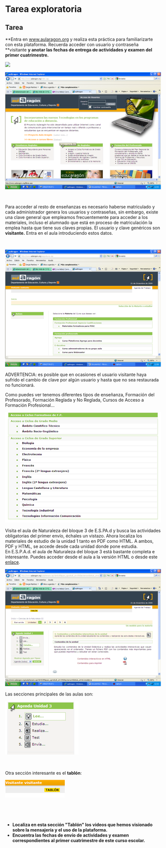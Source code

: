 
# Tarea exploratoria

## Tarea

**Entra en www.aularagon.org y realiza esta práctica para familiarizarte con esta plataforma. Recuerda acceder con usuario y contraseña **visitante **y anotar las fechas de entrega de actividades y examen del primer cuatrimestre.**


![](image003.png)


![](img/image001.png)

 

Para acceder al resto de enseñanzas es necesario haberse matriculado y cada administrador genera los usuarios y contraseñas, sin embargo, existe una clave general que empleamos frecuentemente para acceder a los materiales, incluso el alumnado que está en proceso de matriculación la emplea hasta que tiene sus claves propias. El usuario y clave genéricos son ****visitante.**** Entra en el aula introduciendo estos datos.

 


![](img/image005.png)

ADVERTENCIA: es posible que en ocasiones el usuario visitante haya sufrido el cambio de clave por algún usuario y hasta que no sea restaurada no funcionará.

Como puedes ver tenemos diferentes tipos de enseñanza, Formación del Profesorado, Formación Reglada y No Reglada, Cursos de Acceso a Formación Profesional...


![](img/image007.png)

Visita el aula de Naturaleza del bloque 3 de E.S.PA.d y busca las actividades obligatorias del primer envío, échales un vistazo. Ahora localiza los materiales de estudio de la unidad 1 tanto en PDF como HTML. A ambos, PDF y HTML, se accede desde cada unidad donde pone estudia.<br/>En E.S.P.A.d. el aula de Naturaleza del bloque 3 está bastante completa e interesante. Puedes acceder desde el aula a la versión HTML o desde este [enlace](http://www.aularagon.org/files/espa/espad/naturaleza/bloque3/Unidad_01/index.html).


![](img/image009.png)

Las secciones principales de las aulas son:

![](img/image011.png)

<br/><br/>Otra sección interesante es el **tablón**:

![](img/image013.png)

 

 

- **Localiza en esta sección "Tablón" los videos que hemos visionado sobre la mensajería y el uso de la plataforma.**
- **Encuentra las fechas de envío de actividades y examen correspondientes al primer cuatrimestre de este curso escolar.**
